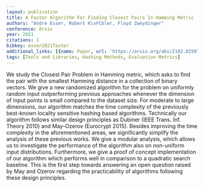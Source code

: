 ```yaml
---
layout: publication
title: A Faster Algorithm For Finding Closest Pairs In Hamming Metric
authors: "Andre Esser, Robert K\xFCbler, Floyd Zweydinger"
conference: Arxiv
year: 2021
citations: 1
bibkey: esser2021faster
additional_links: [{name: Paper, url: 'https://arxiv.org/abs/2102.02597'}]
tags: [Tools and Libraries, Hashing Methods, Evaluation Metrics]
---
```

We study the Closest Pair Problem in Hamming metric, which asks to find the
pair with the smallest Hamming distance in a collection of binary vectors. We
give a new randomized algorithm for the problem on uniformly random input
outperforming previous approaches whenever the dimension of input points is
small compared to the dataset size. For moderate to large dimensions, our
algorithm matches the time complexity of the previously best-known locality
sensitive hashing based algorithms. Technically our algorithm follows similar
design principles as Dubiner (IEEE Trans. Inf. Theory 2010) and May-Ozerov
(Eurocrypt 2015). Besides improving the time complexity in the aforementioned
areas, we significantly simplify the analysis of these previous works. We give
a modular analysis, which allows us to investigate the performance of the
algorithm also on non-uniform input distributions. Furthermore, we give a proof
of concept implementation of our algorithm which performs well in comparison to
a quadratic search baseline. This is the first step towards answering an open
question raised by May and Ozerov regarding the practicability of algorithms
following these design principles.